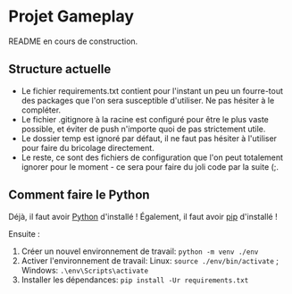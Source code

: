 # Projet Gameplay
README en cours de construction.

## Structure actuelle
* Le fichier requirements.txt contient pour l'instant un peu un fourre-tout des packages que l'on sera susceptible d'utiliser. Ne pas hésiter à le compléter.
* Le fichier .gitignore à la racine est configuré pour être le plus vaste possible, et éviter de push n'importe quoi de pas strictement utile.
* Le dossier temp est ignoré par défaut, il ne faut pas hésiter à l'utiliser pour faire du bricolage directement.
* Le reste, ce sont des fichiers de configuration que l'on peut totalement ignorer pour le moment - ce sera pour faire du joli code par la suite (;.

## Comment faire le Python
Déjà, il faut avoir [Python](https://www.python.org/downloads/) d'installé ! Également, il faut avoir [pip](https://pip.pypa.io/en/stable/installation/) d'installé !

Ensuite :
1. Créer un nouvel environnement de travail: `python -m venv ./env`
2. Activer l'environnement de travail: Linux: `source ./env/bin/activate` ; Windows: `.\env\Scripts\activate`
3. Installer les dépendances: `pip install -Ur requirements.txt`
